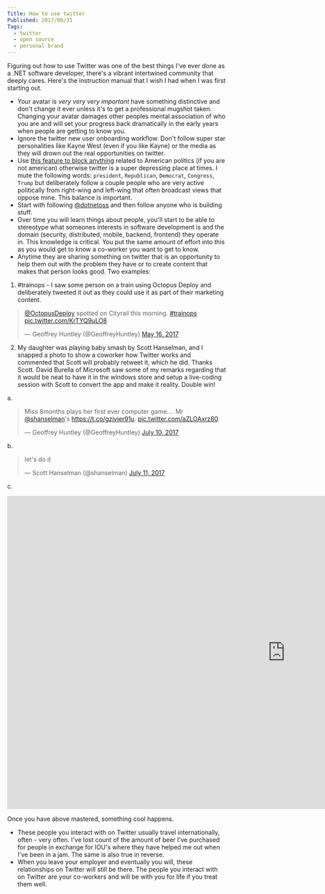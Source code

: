 ```yaml
---
Title: How to use twitter
Published: 2017/08/31
Tags:
  - twitter
  - open source
  - personal brand
---
```


Figuring out how to use Twitter was one of the best things I've ever done as a .NET software developer, there's a vibrant intertwined community that deeply cares. Here's the instruction manual that I wish I had when I was first starting out.

* Your avatar is _very very very important_ have something distinctive and don't change it ever unless it's to get a professional mugshot taken.  Changing your avatar damages other peoples mental association of who you are and will set your progress back dramatically in the early years when people are getting to know you.
* Ignore the twitter new user onboarding workflow. Don't follow super star personalities like Kayne West (even if you like Kayne) or the media as they will drown out the real opportunities on twitter.
* Use [this feature to block anything](https://support.twitter.com/articles/20175032) related to American politics (if you are not american) otherwise twitter is a super depressing place at times. I mute the following words: `president`, `Republican`, `Democrat`, `Congress`, `Trump` but deliberately follow a couple people who are very active politically from right-wing and left-wing that often broadcast views that oppose mine. This balance is important.
* Start with following [@dotnetoss](https://twitter.com/dotnetoss) and then follow anyone who is building stuff.
* Over time you will learn things about people, you'll start to be able to stereotype what someones interests in software development is and the domain (security, distributed, mobile, backend, frontend) they operate in. This knowledge is critical. You put the same amount of effort into this as you would get to know a co-worker you want to get to know.
* Anytime they are sharing something on twitter that is an opportunity to help them out with the problem they have or to create content that makes that person looks good. Two examples:

1. #trainops - I saw some person on a train using Octopus Deploy and deliberately tweeted it out as they could use it as part of their marketing content.

<blockquote class="twitter-tweet" data-lang="en"><p lang="en" dir="ltr"><a href="https://twitter.com/OctopusDeploy">@OctopusDeploy</a> spotted on Cityrail this morning. <a href="https://twitter.com/hashtag/trainops?src=hash">#trainops</a> <a href="https://t.co/KrTYQ9uLO8">pic.twitter.com/KrTYQ9uLO8</a></p>&mdash; Geoffrey Huntley (@GeoffreyHuntley) <a href="https://twitter.com/GeoffreyHuntley/status/864609801497489408">May 16, 2017</a></blockquote>
<script async src="//platform.twitter.com/widgets.js" charset="utf-8"></script>

2. My daughter was playing baby smash by Scott Hanselman, and I snapped a photo to show a coworker how Twitter works and commented that Scott will probably retweet it, which he did. Thanks Scott. David Burella of Microsoft saw some of my remarks regarding that it would be neat to have it in the windows store and setup a live-coding session with Scott to convert the app and make it reality. Double win!

a. 
<blockquote class="twitter-tweet" data-lang="en"><p lang="en" dir="ltr">Miss 8months plays her first ever computer game.... Mr <a href="https://twitter.com/shanselman">@shanselman</a>&#39;s <a href="https://t.co/gzjvjer91u">https://t.co/gzjvjer91u</a>. <a href="https://t.co/aZLOAxrz80">pic.twitter.com/aZLOAxrz80</a></p>&mdash; Geoffrey Huntley (@GeoffreyHuntley) <a href="https://twitter.com/GeoffreyHuntley/status/884218389161418752">July 10, 2017</a></blockquote>
<script async src="//platform.twitter.com/widgets.js" charset="utf-8"></script>

b. 
<blockquote class="twitter-tweet" data-lang="en"><p lang="en" dir="ltr">let&#39;s do it</p>&mdash; Scott Hanselman (@shanselman) <a href="https://twitter.com/shanselman/status/884611601294176257">July 11, 2017</a></blockquote>
<script async src="//platform.twitter.com/widgets.js" charset="utf-8"></script>

c. 
<iframe width="1280" height="720" src="https://www.youtube.com/embed/W_pE4wIMuFw" frameborder="0" allowfullscreen></iframe>

Once you have above mastered, something cool happens. 

* These people you interact with on Twitter usually travel internationally, often - very often. I've lost count of the amount of beer I've purchased for people in exchange for IOU's where they have helped me out when I've been in a jam. The same is also true in reverse. 
* When you leave your employer and eventually you will, these relationships on Twitter will still be there. The people you interact with on Twitter are your co-workers and will be with you for life if you treat them well. 
